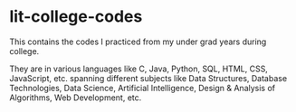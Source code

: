 # lit-college-codes
This contains the codes I practiced from my under grad years during college.

They are in various languages like C, Java, Python, SQL, HTML, CSS, JavaScript, etc. spanning different subjects like Data Structures, Database Technologies, Data Science, Artificial Intelligence, Design & Analysis of Algorithms, Web Development, etc. 
